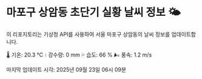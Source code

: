 
# 마포구 상암동 초단기 실황 날씨 정보 🌤️

이 리포지토리는 기상청 API를 사용하여 서울 마포구 상암동의 날씨 정보를 업데이트합니다. 

🌡️ 기온: 20.3 ℃
💧 강수량: 0 mm
💦 습도: 66 %
🌬️ 풍속: 1.2 m/s

마지막 업데이트 시각: 2025년 09월 23일 06시 09분    
